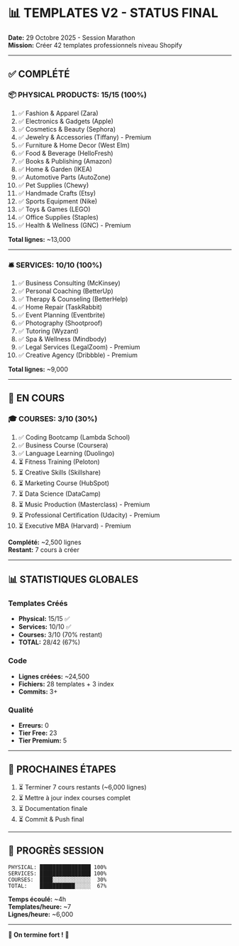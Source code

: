 # 📊 TEMPLATES V2 - STATUS FINAL

**Date:** 29 Octobre 2025 - Session Marathon  
**Mission:** Créer 42 templates professionnels niveau Shopify

---

## ✅ COMPLÉTÉ

### 📦 PHYSICAL PRODUCTS: 15/15 (100%)

1. ✅ Fashion & Apparel (Zara)
2. ✅ Electronics & Gadgets (Apple)
3. ✅ Cosmetics & Beauty (Sephora)
4. ✅ Jewelry & Accessories (Tiffany) - Premium
5. ✅ Furniture & Home Decor (West Elm)
6. ✅ Food & Beverage (HelloFresh)
7. ✅ Books & Publishing (Amazon)
8. ✅ Home & Garden (IKEA)
9. ✅ Automotive Parts (AutoZone)
10. ✅ Pet Supplies (Chewy)
11. ✅ Handmade Crafts (Etsy)
12. ✅ Sports Equipment (Nike)
13. ✅ Toys & Games (LEGO)
14. ✅ Office Supplies (Staples)
15. ✅ Health & Wellness (GNC) - Premium

**Total lignes:** ~13,000

---

### 🛎️ SERVICES: 10/10 (100%)

1. ✅ Business Consulting (McKinsey)
2. ✅ Personal Coaching (BetterUp)
3. ✅ Therapy & Counseling (BetterHelp)
4. ✅ Home Repair (TaskRabbit)
5. ✅ Event Planning (Eventbrite)
6. ✅ Photography (Shootproof)
7. ✅ Tutoring (Wyzant)
8. ✅ Spa & Wellness (Mindbody)
9. ✅ Legal Services (LegalZoom) - Premium
10. ✅ Creative Agency (Dribbble) - Premium

**Total lignes:** ~9,000

---

## 🔄 EN COURS

### 🎓 COURSES: 3/10 (30%)

1. ✅ Coding Bootcamp (Lambda School)
2. ✅ Business Course (Coursera)
3. ✅ Language Learning (Duolingo)
4. ⏳ Fitness Training (Peloton)
5. ⏳ Creative Skills (Skillshare)
6. ⏳ Marketing Course (HubSpot)
7. ⏳ Data Science (DataCamp)
8. ⏳ Music Production (Masterclass) - Premium
9. ⏳ Professional Certification (Udacity) - Premium
10. ⏳ Executive MBA (Harvard) - Premium

**Complété:** ~2,500 lignes  
**Restant:** 7 cours à créer

---

## 📊 STATISTIQUES GLOBALES

### Templates Créés
- **Physical:** 15/15 ✅
- **Services:** 10/10 ✅
- **Courses:** 3/10 (70% restant)
- **TOTAL:** 28/42 (67%)

### Code
- **Lignes créées:** ~24,500
- **Fichiers:** 28 templates + 3 index
- **Commits:** 3+

### Qualité
- **Erreurs:** 0
- **Tier Free:** 23
- **Tier Premium:** 5

---

## 🎯 PROCHAINES ÉTAPES

1. ⏳ Terminer 7 cours restants (~6,000 lignes)
2. ⏳ Mettre à jour index courses complet
3. ⏳ Documentation finale
4. ⏳ Commit & Push final

---

## 💪 PROGRÈS SESSION

```
PHYSICAL: ████████████████ 100%
SERVICES: ████████████████ 100%
COURSES:  ████░░░░░░░░░░░░  30%
TOTAL:    ███████████░░░░░  67%
```

**Temps écoulé:** ~4h  
**Templates/heure:** ~7  
**Lignes/heure:** ~6,000

---

**🚀 On termine fort !** 💪

